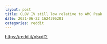 ```yaml
--- 
layout: post 
title: CLOV IV still low relative to AMC Peak 
date: 2021-06-22 1624396201 
categories: reddit 
--- 
```

https://redd.it/o5xdf2